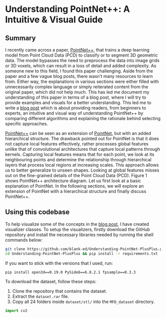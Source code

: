 ﻿# Understanding PointNet++: A Intuitive & Visual Guide

## Summary
I recently came across a paper, [PointNet++](https://arxiv.org/abs/1706.02413), that trains a deep learning model from Point Cloud Data (PCD) to classify or to segment 3D geometric data. The model bypasses the need to preprocess the data into image grids or 3D voxels, which can result in a loss of detail and added complexity. As someone new to this field, I found this paper challenging. Aside from the paper and a few vague blog posts, there wasn’t many resources to learn from. Either way, the explanations in various sections were either filled with unnecessarily complex language or simply reiterated content from the original paper, which did not help much. This has led me document my understanding of this paper in terms of a blog post, where I will try to provide examples and visuals for a better understanding. This led me to write a [blog post](https://blank-ed.github.io/ilyas_dawoodjee/#/blogpage/understanding_pointnet++:_aintuitive) which is about providing readers, from beginners to experts, an intuitive and visual way of understanding PointNet++ by comparing different algorithms and explaining the rationale behind selecting specific approaches.

[PointNet++](https://arxiv.org/abs/1706.02413) can be seen as an extension of [PointNet](https://arxiv.org/abs/1612.00593), but with an added hierarchical structure. The drawback pointed out for PointNet is that it does not capture local features effectively, rather processes global features unlike that of convolutional architectures that capture local patterns through kernels. Capturing local features means that for each point, we look at its neighbouring points and determine the relationship through hierarchical layers that process local regions at increasing scales. This approach allows us to better generalize to unseen shapes. Looking at global features misses out on the fine-grained details of the Point Cloud Data (PCD). Figure 1 shows PointNet++ architecture diagram. Let us first look at a basic explanation of PointNet. In the following sections, we will explore an extension of PointNet with a hierarchical structure and finally discuss PointNet++.

## Using this codebase
To help visualize some of the concepts in the [blog post](https://blank-ed.github.io/ilyas_dawoodjee/#/blogpage/understanding_pointnet++:_aintuitive), I have created visualizer classes. To setup the visualizers, firstly download the GitHub repository and install the necessary libraries needed by running the shell commands below:

```sh
git clone https://github.com/blank-ed/Understanding-PointNet-PlusPlus.git
cd Understanding-PointNet-PlusPlus && pip install -r requirements.txt
```

If you want to stick with the versions that I used, run:

```sh
pip install open3d==0.19.0 PySide6==6.8.2.1 fpsample==0.3.3
```

To download the dataset, follow these steps:
1. Clone the repository that contains the dataset.
2. Extract the `dataset.rar` file.
3. Copy all 24 folders inside `dataset/stl/` into the `MFD_dataset` directory.

```python
import cv2
```
